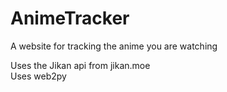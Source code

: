 # AnimeTracker
A website for tracking the anime you are watching

Uses the Jikan api from jikan.moe <br>
Uses web2py
